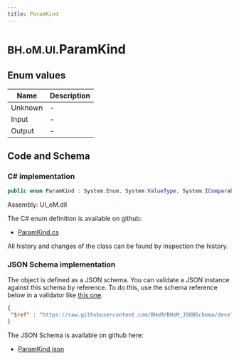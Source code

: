 ```yaml
---
title: ParamKind
---
```


# <small>BH.oM.UI.</small>**ParamKind**



## Enum values

| Name            | Description                                                    |
|-----------------|----------------------------------------------------------------|
| Unknown |  -  |
| Input |  -  |
| Output |  -  |


## Code and Schema

### C# implementation

``` C# title="C#"
public enum ParamKind : System.Enum, System.ValueType, System.IComparable, System.ISpanFormattable, System.IFormattable, System.IConvertible
```

Assembly: UI_oM.dll

The C# enum definition is available on github:

- [ParamKind.cs](https://github.com/BHoM/BHoM_UI/blob/develop/UI_oM/ParamKind.cs)

All history and changes of the class can be found by inspection the history.
### JSON Schema implementation

The object is defined as a JSON schema. You can validate a JSON instance against this schema by reference. To do this, use the schema reference below in a validator like [this one](https://www.jsonschemavalidator.net/).

``` json title="JSON Schema"
{
 "$ref" : "https://raw.githubusercontent.com/BHoM/BHoM_JSONSchema/develop/UI_oM/ParamKind.json"
}
```

The JSON Schema is available on github here:

- [ParamKind.json](https://github.com/BHoM/BHoM_JSONSchema/blob/develop/UI_oM/ParamKind.json)
